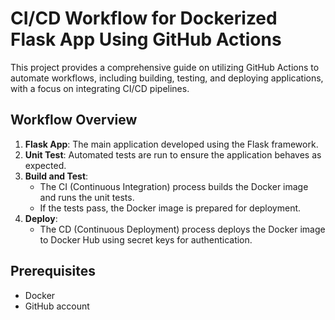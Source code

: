 # CI/CD Workflow for Dockerized Flask App Using GitHub Actions
This project provides a comprehensive guide on utilizing GitHub Actions to automate workflows, including building, testing, and deploying applications, with a focus on integrating CI/CD pipelines.

## Workflow Overview

1. **Flask App**: The main application developed using the Flask framework.
2. **Unit Test**: Automated tests are run to ensure the application behaves as expected.
3. **Build and Test**: 
   - The CI (Continuous Integration) process builds the Docker image and runs the unit tests.
   - If the tests pass, the Docker image is prepared for deployment.
4. **Deploy**: 
   - The CD (Continuous Deployment) process deploys the Docker image to Docker Hub using secret keys for authentication.

## Prerequisites

- Docker
- GitHub account